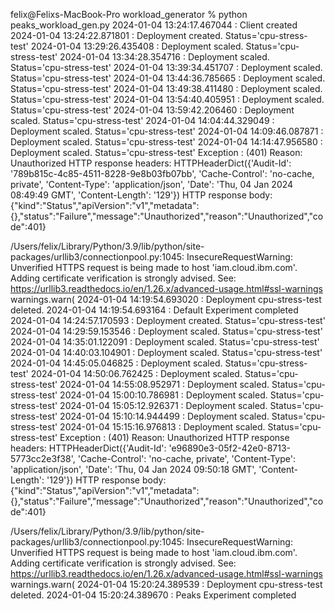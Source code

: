 felix@Felixs-MacBook-Pro workload_generator % python peaks_workload_gen.py 
2024-01-04 13:24:17.467044 : Client created
2024-01-04 13:24:22.871801 : Deployment created. Status='cpu-stress-test'
2024-01-04 13:29:26.435408 : Deployment scaled. Status='cpu-stress-test'
2024-01-04 13:34:28.354716 : Deployment scaled. Status='cpu-stress-test'
2024-01-04 13:39:34.451707 : Deployment scaled. Status='cpu-stress-test'
2024-01-04 13:44:36.785665 : Deployment scaled. Status='cpu-stress-test'
2024-01-04 13:49:38.411480 : Deployment scaled. Status='cpu-stress-test'
2024-01-04 13:54:40.405951 : Deployment scaled. Status='cpu-stress-test'
2024-01-04 13:59:42.206460 : Deployment scaled. Status='cpu-stress-test'
2024-01-04 14:04:44.329049 : Deployment scaled. Status='cpu-stress-test'
2024-01-04 14:09:46.087871 : Deployment scaled. Status='cpu-stress-test'
2024-01-04 14:14:47.956580 : Deployment scaled. Status='cpu-stress-test'
Exception :  (401)
Reason: Unauthorized
HTTP response headers: HTTPHeaderDict({'Audit-Id': '789b815c-4c85-4511-8228-9e8b03fb07bb', 'Cache-Control': 'no-cache, private', 'Content-Type': 'application/json', 'Date': 'Thu, 04 Jan 2024 08:49:49 GMT', 'Content-Length': '129'})
HTTP response body: {"kind":"Status","apiVersion":"v1","metadata":{},"status":"Failure","message":"Unauthorized","reason":"Unauthorized","code":401}


/Users/felix/Library/Python/3.9/lib/python/site-packages/urllib3/connectionpool.py:1045: InsecureRequestWarning: Unverified HTTPS request is being made to host 'iam.cloud.ibm.com'. Adding certificate verification is strongly advised. See: https://urllib3.readthedocs.io/en/1.26.x/advanced-usage.html#ssl-warnings
  warnings.warn(
2024-01-04 14:19:54.693020 : Deployment cpu-stress-test deleted.
2024-01-04 14:19:54.693164 : Default Experiment completed
2024-01-04 14:24:57.170593 : Deployment created. Status='cpu-stress-test'
2024-01-04 14:29:59.153546 : Deployment scaled. Status='cpu-stress-test'
2024-01-04 14:35:01.122091 : Deployment scaled. Status='cpu-stress-test'
2024-01-04 14:40:03.104901 : Deployment scaled. Status='cpu-stress-test'
2024-01-04 14:45:05.046825 : Deployment scaled. Status='cpu-stress-test'
2024-01-04 14:50:06.762425 : Deployment scaled. Status='cpu-stress-test'
2024-01-04 14:55:08.952971 : Deployment scaled. Status='cpu-stress-test'
2024-01-04 15:00:10.786981 : Deployment scaled. Status='cpu-stress-test'
2024-01-04 15:05:12.926371 : Deployment scaled. Status='cpu-stress-test'
2024-01-04 15:10:14.944499 : Deployment scaled. Status='cpu-stress-test'
2024-01-04 15:15:16.976813 : Deployment scaled. Status='cpu-stress-test'
Exception :  (401)
Reason: Unauthorized
HTTP response headers: HTTPHeaderDict({'Audit-Id': 'e96890e3-05f2-42e0-8713-5773cc2e3f38', 'Cache-Control': 'no-cache, private', 'Content-Type': 'application/json', 'Date': 'Thu, 04 Jan 2024 09:50:18 GMT', 'Content-Length': '129'})
HTTP response body: {"kind":"Status","apiVersion":"v1","metadata":{},"status":"Failure","message":"Unauthorized","reason":"Unauthorized","code":401}


/Users/felix/Library/Python/3.9/lib/python/site-packages/urllib3/connectionpool.py:1045: InsecureRequestWarning: Unverified HTTPS request is being made to host 'iam.cloud.ibm.com'. Adding certificate verification is strongly advised. See: https://urllib3.readthedocs.io/en/1.26.x/advanced-usage.html#ssl-warnings
  warnings.warn(
2024-01-04 15:20:24.389539 : Deployment cpu-stress-test deleted.
2024-01-04 15:20:24.389670 : Peaks Experiment completed

